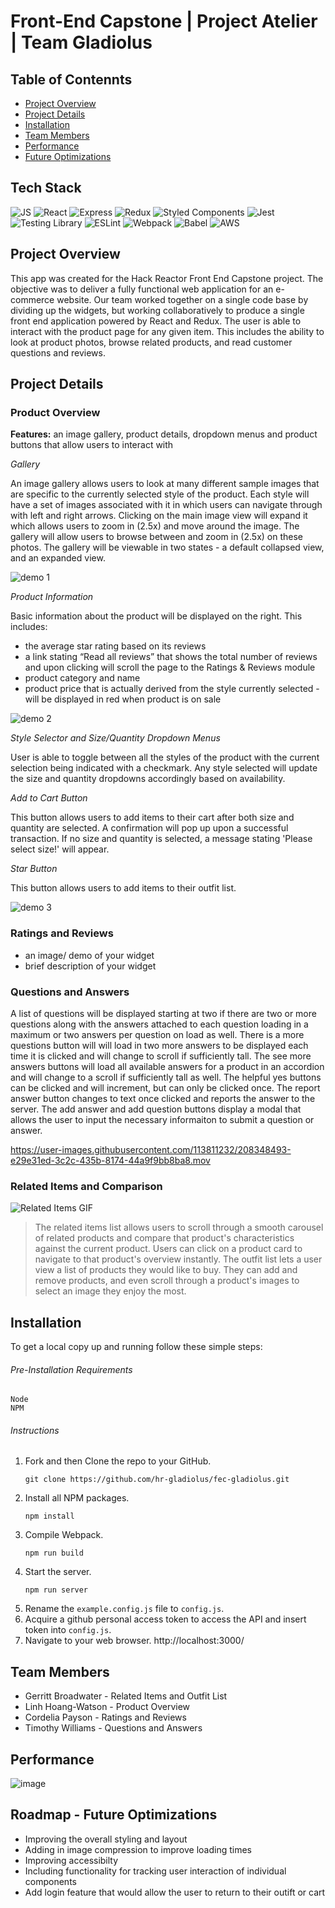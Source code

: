 # Front-End Capstone | Project Atelier | Team Gladiolus

## Table of Contennts

* [Project Overview](#project-overview)
* [Project Details](#project-details)
* [Installation](#installation)
* [Team Members](#team-members)
* [Performance](#performance)
* [Future Optimizations](#roadmap---future-optimizations)

## Tech Stack

![JS](https://img.shields.io/badge/JavaScript-323330?style=for-the-badge&logo=javascript&logoColor=F7DF1E)
![React](https://img.shields.io/badge/React-20232A?style=for-the-badge&logo=react&logoColor=61DAFB)
![Express](https://img.shields.io/badge/Express.js-000000?style=for-the-badge&logo=express&logoColor=white)
![Redux](https://img.shields.io/badge/Redux-593D88?style=for-the-badge&logo=redux&logoColor=white)
![Styled Components](https://img.shields.io/badge/styled--components-DB7093?style=for-the-badge&logo=styled-components&logoColor=white)
![Jest](https://img.shields.io/badge/Jest-C21325?style=for-the-badge&logo=jest&logoColor=white)
![Testing Library](https://img.shields.io/badge/-Testing_Library-E33332?logo=testing-library&logoColor=white&style=for-the-badge)
![ESLint](https://img.shields.io/badge/eslint-3A33D1?style=for-the-badge&logo=eslint&logoColor=white)
![Webpack](https://img.shields.io/badge/Webpack-8DD6F9?style=for-the-badge&logo=Webpack&logoColor=white)
![Babel](https://img.shields.io/badge/Babel-F9DC3E?style=for-the-badge&logo=babel&logoColor=white)
![AWS](https://img.shields.io/badge/Amazon_AWS-FF9900?style=for-the-badge&logo=amazonaws&logoColor=white)

## Project Overview

This app was created for the Hack Reactor Front End Capstone project.
The objective was to deliver a fully functional web application for an e-commerce website. Our team worked together on a single code base by dividing up the widgets, but working collaboratively to produce a single front end application powered by React and Redux. The user is able to interact with the product page for any given item. This includes the ability to look at product photos, browse related products, and read customer questions and reviews.

## Project Details

### Product Overview
**Features:** an image gallery, product details, dropdown menus and product buttons that allow users to interact with

*Gallery*

An image gallery allows users to look at many different sample images that are specific to the currently selected style of the product. Each style will have a set of images associated with it in which users can navigate through with left and right arrows. Clicking on the main image view will expand it which allows users to zoom in (2.5x) and move around the image. The gallery will allow users to browse between and zoom in (2.5x) on these photos. The gallery will be viewable in two states - a default collapsed view, and an expanded view. 

![demo 1](https://user-images.githubusercontent.com/111917573/208265263-4288656e-69b0-40fa-b4ef-136e95fcb8bb.gif)

*Product Information*

Basic information about the product will be displayed on the right. This includes:
* the average star rating based on its reviews 
* a link stating “Read all reviews” that shows the total number of reviews and upon clicking will scroll the page to the Ratings & Reviews module
* product category and name
* product price that is actually derived from the style currently selected - will be displayed in red when product is on sale 

![demo 2](https://user-images.githubusercontent.com/111917573/208265364-5017d325-3719-453f-841f-ed34c3706f2e.gif)

*Style Selector and Size/Quantity Dropdown Menus*

User is able to toggle between all the styles of the product with the current selection being indicated with a checkmark. Any style selected will update the size and quantity dropdowns accordingly based on availability. 

*Add to Cart Button*

This button allows users to add items to their cart after both size and quantity are selected. A confirmation will pop up upon a successful transaction. If no size and quantity is selected, a message stating 'Please select size!' will appear.   

*Star Button*

This button allows users to add items to their outfit list. 

![demo 3](https://user-images.githubusercontent.com/111917573/208265529-6a928588-cd67-4556-b8dc-a0a494f18bf5.gif)

### Ratings and Reviews
* an image/ demo of your widget
* brief description of your widget

### Questions and Answers
A list of questions will be displayed starting at two if there are two or more questions along with the answers attached to each question loading in a maximum or two answers per question on load as well. There is a more questions button will will load in two more answers to be displayed each time it is clicked and will change to scroll if sufficiently tall. The see more answers buttons will load all available answers for a product in an accordion and will change to a scroll if sufficiently tall as well. The helpful yes buttons can be clicked and will increment, but can only be clicked once. The report answer button changes to text once clicked and reports the answer to the server. The add answer and add question buttons display a modal that allows the user to input the necessary informaiton to submit a question or answer. 

https://user-images.githubusercontent.com/113811232/208348493-e29e31ed-3c2c-435b-8174-44a9f9bb8ba8.mov

### Related Items and Comparison
![Related Items GIF](https://user-images.githubusercontent.com/25358856/208263205-6674ac95-4a70-4bba-852b-50b99f758610.gif)
> The related items list allows users to scroll through a smooth carousel of related products and compare that product's characteristics against the current product. Users can click on a product card to navigate to that product's overview instantly. The outfit list lets a user view a list of products they would like to buy. They can add and remove products, and even scroll through a product's images to select an image they enjoy the most.


## Installation

To get a local copy up and running follow these simple steps:
###### Pre-Installation Requirements
    Node
    NPM

###### Instructions
1. Fork and then Clone the repo to your GitHub.
   ```
   git clone https://github.com/hr-gladiolus/fec-gladiolus.git
   ```
2. Install all NPM packages.
   ```
   npm install
    ```
3. Compile Webpack.
   ```
   npm run build
    ```
4. Start the server.
   ```
   npm run server
    ```
5. Rename the `example.config.js` file to `config.js`.
6. Acquire a github personal access token to access the API and insert token into `config.js`.
7. Navigate to your web browser.
http://localhost:3000/

## Team Members

* Gerritt Broadwater - Related Items and Outfit List
* Linh Hoang-Watson - Product Overview
* Cordelia Payson - Ratings and Reviews
* Timothy Williams - Questions and Answers

## Performance
![image](https://user-images.githubusercontent.com/25358856/208311738-4c1f60a2-4d38-4444-a724-acd29caa8d04.png)

## Roadmap - Future Optimizations
* Improving the overall styling and layout 
* Adding in image compression to improve loading times
* Improving accessibilty
* Including functionality for tracking user interaction of individual components
* Add login feature that would allow the user to return to their outift or cart
